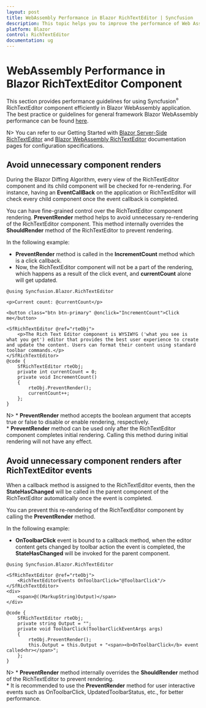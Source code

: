 ```yaml
---
layout: post
title: WebAssembly Performance in Blazor RichTextEditor | Syncfusion
description: This topic helps you to improve the performance of Web Assembly Application when using Syncfusion Blazor RichTextEditor components with some tips.
platform: Blazor
control: RichTextEditor
documentation: ug
---
```


# WebAssembly Performance in Blazor RichTextEditor Component

This section provides performance guidelines for using Syncfusion<sup style="font-size:70%">&reg;</sup> RichTextEditor component efficiently in Blazor WebAssembly application. The best practice or guidelines for general framework Blazor WebAssembly performance can be found [here](https://learn.microsoft.com/en-us/aspnet/core/blazor/performance?view=aspnetcore-7.0).

N> You can refer to our Getting Started with [Blazor Server-Side RichTextEditor](https://blazor.syncfusion.com/documentation/getting-started/blazor-server-side-visual-studio) and [Blazor WebAssembly RichTextEditor](https://blazor.syncfusion.com/documentation/rich-text-editor/how-to/blazor-web-assembly) documentation pages for configuration specifications.

## Avoid unnecessary component renders

During the Blazor Diffing Algorithm, every view of the RichTextEditor component and its child component will be checked for re-rendering. For instance, having an **EventCallBack** on the application or RichTextEditor will check every child component once the event callback is completed.

You can have fine-grained control over the RichTextEditor component rendering. **PreventRender** method helps to avoid unnecessary re-rendering of the RichTextEditor component. This method internally overrides the **ShouldRender** method of the RichTextEditor to prevent rendering.

In the following example:

* **PreventRender** method is called in the **IncrementCount** method which is a click callback.
* Now, the RichTextEditor component will not be a part of the rendering, which happens as a result of the click event, and **currentCount** alone will get updated.

```cshtml
@using Syncfusion.Blazor.RichTextEditor

<p>Current count: @currentCount</p>

<button class="btn btn-primary" @onclick="IncrementCount">Click me</button>

<SfRichTextEditor @ref="rteObj"> 
    <p>The Rich Text Editor component is WYSIWYG ('what you see is what you get') editor that provides the best user experience to create and update the content. Users can format their content using standard toolbar commands.</p> 
</SfRichTextEditor> 
@code {
    SfRichTextEditor rteObj;
    private int currentCount = 0;
    private void IncrementCount()
    {
        rteObj.PreventRender();
        currentCount++;
    };
}
```

N> * **PreventRender** method accepts the boolean argument that accepts true or false to disable or enable rendering, respectively.
<br/> * **PreventRender** method can be used only after the RichTextEditor component completes initial rendering. Calling this method during initial rendering will not have any effect.

## Avoid unnecessary component renders after RichTextEditor events

When a callback method is assigned to the RichTextEditor events, then the **StateHasChanged** will be called in the parent component of the RichTextEditor automatically once the event is completed.

You can prevent this re-rendering of the RichTextEditor component by calling the **PreventRender** method.

In the following example:

* **OnToolbarClick** event is bound to a callback method, when the editor content gets changed by toolbar action the event is completed, the **StateHasChanged** will be invoked for the parent component.

```cshtml
@using Syncfusion.Blazor.RichTextEditor

<SfRichTextEditor @ref="rteObj">
    <RichTextEditorEvents OnToolbarClick="@ToolbarClick"/>
</SfRichTextEditor>
<div>
    <span>@((MarkupString)Output)</span>
</div>
    
@code {
    SfRichTextEditor rteObj;
    private string Output = "";
    private void ToolbarClick(ToolbarClickEventArgs args)
    {
        rteObj.PreventRender();
        this.Output = this.Output + "<span><b>OnToolbarClick</b> event called<hr></span>";
    };
}
```

N> * **PreventRender** method internally overrides the **ShouldRender** method of the RichTextEditor to prevent rendering.
<br/> * It is recommended to use the **PreventRender** method for user interactive events such as OnToolbarClick, UpdatedToolbarStatus, etc., for better performance.